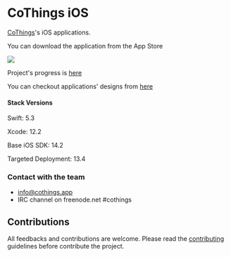 # CoThings iOS



[CoThings](https://github.com/cothings-app/cothings)'s iOS applications.

You can download the application from the App Store

[![](https://developer.apple.com/app-store/marketing/guidelines/images/badge-example-preferred_2x.png)](https://apps.apple.com/app/CoThings/id1523609550)

Project's progress is [here](https://github.com/CoThings-App/ios/projects/1)

You can checkout applications' designs from [here](https://github.com/CoThings-App/design)

#### Stack Versions

Swift: 5.3

Xcode: 12.2

Base iOS SDK: 14.2

Targeted Deployment: 13.4

### Contact with the team
 - info@cothings.app
 - IRC channel on freenode.net #cothings

## Contributions

All feedbacks and contributions are welcome. Please read the [contributing](CONTRIBUTING.md) guidelines before contribute the project.
